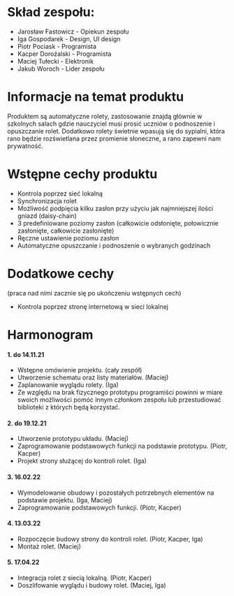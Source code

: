 # Skład zespołu:

* Jarosław Fastowicz - Opiekun zespołu
* Iga Gospodarek - Design, UI design
* Piotr Pociask - Programista
* Kacper Dorożalski - Programista
* Maciej Tułecki - Elektronik
* Jakub Woroch - Lider zespołu

# Informacje na temat produktu

Produktem są automatyczne rolety, zastosowanie znajdą głównie w szkolnych salach gdzie nauczyciel musi prosić uczniów o podnoszenie i opuszczanie rolet. Dodatkowo rolety świetnie wpasują się do sypialni, która rano będzie rozświetlana przez promienie słoneczne, a rano zapewni nam prywatność.

# Wstępne cechy produktu

* Kontrola poprzez sieć lokalną
* Synchronizacja rolet
* Możliwość podpięcia kilku zasłon przy użyciu jak najmniejszej ilości gniazd (daisy-chain)
* 3 predefiniowane poziomy zasłon (całkowicie odsłonięte, połowicznie zasłonięte, całkowicie zasłonięte)
* Ręczne ustawienie poziomu zasłon
* Automatyczne opuszczanie i podnoszenie o wybranych godzinach

# Dodatkowe cechy

(praca nad nimi zacznie się po ukończeniu wstępnych cech)

* Kontrola poprzez stronę internetową w sieci lokalnej

# Harmonogram

#### 1. do 14.11.21

* Wstępne omówienie projektu. (cały zespół)
* Utworzenie schematu oraz listy materiałów. (Maciej)
* Zaplanowanie wyglądu rolety. (Iga)
* Ze względu na brak fizycznego prototypu programiści powinni w miare swoich możliwości pomóc innym członkom zespołu lub przestudiować biblioteki z których będą korzystać. 

#### 2. do 19.12.21

* Utworzenie prototypu układu. (Maciej)
* Zaprogramowanie podstawowych funkcji na podstawie prototypu. (Piotr, Kacper)
* Projekt strony służącej do kontroli rolet. (Iga)

#### 3. 16.02.22

* Wymodelowanie obudowy i pozostałych potrzebnych elementów na podstawie projektu. (Iga, Maciej)
* Zaprogramowanie podstawowych funkcji. (Piotr, Kacper)

#### 4. 13.03.22

* Rozpoczęcie budowy strony do kontroli rolet. (Piotr, Kacper, Iga)
* Montaż rolet. (Maciej)

#### 5. 17.04.22

* Integracja rolet z siecią lokalną. (Piotr, Kacper)
* Doszlifowanie wyglądu i budowy rolet. (Maciej, Iga)

